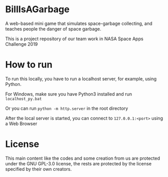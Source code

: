 # BillIsAGarbage
A web-based mini game that simulates space-garbage collecting, and teaches people the danger of space garbage. 

This is a project repository of our team work in NASA Space Apps Challenge 2019

#
# How to run
To run this locally, you have to run a localhost server, for example, using Python.

For Windows, make sure you have Python3 installed and run ```localhost_py.bat```

Or you can run ```python -m http.server``` in the root directory

After the local server is started, you can connect to ```127.0.0.1:<port>``` using a Web Browser

#
# License
This main content like the codes and some creation from us are protected under the GNU GPL-3.0 license, the rests are protected by the license specified by their own creators.

